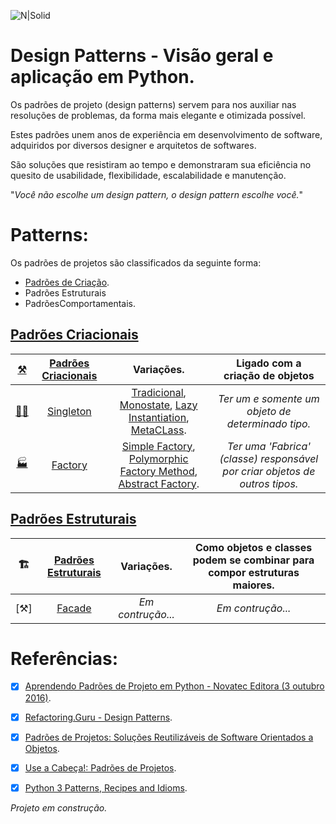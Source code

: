 ![N|Solid](https://i.imgur.com/1v4cCJt.jpg)

# Design Patterns - Visão geral e aplicação em Python.
Os padrões de projeto (design patterns) servem para nos auxiliar nas resoluções de problemas, da forma mais elegante e otimizada possível.
 
Estes padrões unem anos de experiência em desenvolvimento de software, adquiridos por diversos designer e arquitetos de softwares. 

São soluções que resistiram ao tempo e demonstraram sua eficiência no quesito de usabilidade, flexibilidade, escalabilidade e manutenção.

"*Você não escolhe um design pattern, o design pattern escolhe você.*"

# Patterns:

Os padrões de projetos são classificados da seguinte forma:

- [Padrões de Criação](https://github.com/drbuche/python-design-patterns/tree/master/Creational).
- Padrões Estruturais
- PadrõesComportamentais.

## [Padrões Criacionais](https://github.com/drbuche/python-design-patterns/tree/master/Creational)

|   [⚒](github.com/drbuche/python-design-patterns/tree/master/Creational)️ |     [Padrões Criacionais](https://github.com/drbuche/python-design-patterns/tree/master/Creational)      |    Variações.  |    Ligado com a criação de objetos  |
|:----------:|:-------------:|:------:|:------:|
|[☝🏻](https://github.com/drbuche/python-design-patterns/tree/master/Creational/Singleton)|   [Singleton](https://github.com/drbuche/python-design-patterns/tree/master/Creational/Singleton) | [Tradicional](https://github.com/drbuche/python-design-patterns/blob/master/Creational/Singleton/01_Singleton_Tradicional.py), [Monostate](https://github.com/drbuche/python-design-patterns/blob/master/Creational/Singleton/02_Monostate_Borg.py), [Lazy Instantiation](https://github.com/drbuche/python-design-patterns/blob/master/Creational/Singleton/03_Singleton_Lazy_Instantiation.py), [MetaCLass](https://github.com/drbuche/python-design-patterns/blob/master/Creational/Singleton/04_Singleton_MetacLass.py). |   *Ter um e somente um objeto de determinado tipo.* |
|[🏭]()|   [Factory](https://github.com/drbuche/python-design-patterns/tree/master/Creational/Factory) | [Simple Factory](https://github.com/drbuche/python-design-patterns/blob/master/Creational/Factory/01_Simple_Factory.py), [Polymorphic Factory Method](https://github.com/drbuche/python-design-patterns/blob/master/Creational/Factory/02_Factory_Method.py), [Abstract Factory](https://github.com/drbuche/python-design-patterns/blob/master/Creational/Factory/03_Abstract_Factory.py). |   *Ter uma 'Fabrica' (classe) responsável por criar objetos de outros tipos.* |

## [Padrões Estruturais]()

|   🏗️ |     [Padrões Estruturais]()      |    Variações.  |    Como objetos e classes podem se combinar para compor estruturas maiores.  |
|:----------:|:-------------:|:------:|:------:|
|  [⚒]  |  [Facade]()  |  *Em contrução...* |  *Em contrução...* |


# Referências:

- [x] [Aprendendo Padrões de Projeto em Python -  Novatec Editora (3 outubro 2016)](https://www.amazon.com.br/Aprendendo-Padr%C3%B5es-Projeto-Python-Arquitetura/dp/8575225235/ref=sr_1_6?__mk_pt_BR=%C3%85M%C3%85%C5%BD%C3%95%C3%91&dchild=1&keywords=python+design&qid=1600208608&sr=8-6).

- [x] [Refactoring.Guru - Design Patterns](https://refactoring.guru/pt-br/design-patterns).

- [x] [Padrões de Projetos: Soluções Reutilizáveis de Software Orientados a Objetos](https://www.amazon.com.br/Padr%C3%B5es-Projetos-Solu%C3%A7%C3%B5es-Reutiliz%C3%A1veis-Orientados/dp/8573076100/ref=sr_1_1?__mk_pt_BR=%C3%85M%C3%85%C5%BD%C3%95%C3%91&dchild=1&keywords=GoF&qid=1600214794&sr=8-1).

- [x] [Use a Cabeça!: Padrões de Projetos](https://www.amazon.com.br/Cabe%C3%A7a-Padr%C3%B5es-Projetos-Eric-Freeman/dp/8576081741/ref=sr_1_1?__mk_pt_BR=%C3%85M%C3%85%C5%BD%C3%95%C3%91&dchild=1&keywords=padr%C3%B5es+de+projeto+use&qid=1600283252&sr=8-1).

- [x] [Python 3 Patterns, Recipes and Idioms](https://www.academia.edu/39826282/Python_3_patterns_idioms_test).

*Projeto em construção.*